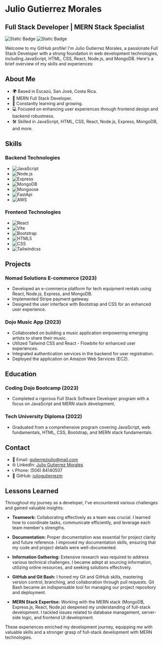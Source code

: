 # Julio Gutierrez Morales
## Full Stack Developer | MERN Stack Specialist

![Static Badge](https://img.shields.io/badge/MERN%20STACK-CODING%20DOJO-05A9E1) ![Static Badge](https://img.shields.io/badge/TECH-%20UNIVERSIDAD%20TECNOLOGICA-9A0057)


Welcome to my GitHub profile! I'm Julio Gutierrez Morales, a passionate Full Stack Developer with a strong foundation in web development technologies, including JavaScript, HTML, CSS, React, Node.js, and MongoDB. Here's a brief overview of my skills and experiences:

## About Me

- 🌍 Based in Escazú, San José, Costa Rica.
- 🚀 MERN Full Stack Developer.
- 🌱 Constantly learning and growing.
- 💻 Focused on enhancing user experiences through frontend design and backend robustness.
- 🛠 Skilled in JavaScript, HTML, CSS, React, Node.js, Express, MongoDB, and more.

## Skills

### Backend Technologies

- ![JavaScript](https://img.shields.io/badge/-JavaScript-333333?style=flat&logo=javascript)
- ![Node.js](https://img.shields.io/badge/-Node.js-333333?style=flat&logo=node.js)
- ![Express](https://img.shields.io/badge/-Express-333333?style=flat&logo=express)
- ![MongoDB](https://img.shields.io/badge/-MongoDB-333333?style=flat&logo=MongoDB)
- ![Mongoose](https://img.shields.io/badge/-Mongoose-333333?style=flat&logo=Mongoose)
- ![FastApi](https://img.shields.io/badge/-FastApi-333333?style=flat&logo=FastApi)
- ![AWS](https://img.shields.io/badge/-AWS-333333?style=flat&logo=amazon)

### Frontend Technologies

- ![React](https://img.shields.io/badge/-React-333333?style=flat&logo=react)
- ![Vite](https://img.shields.io/badge/-Vite-333333?style=flat&logo=vite)
- ![Bootstrap](https://img.shields.io/badge/-Bootstrap-333333?style=flat&logo=Bootstrap)
- ![HTML5](https://img.shields.io/badge/-HTML5-333333?style=flat&logo=HTML5)
- ![CSS](https://img.shields.io/badge/-CSS-333333?style=flat&logo=CSS3&logoColor=1572B6)
- ![Tailwindcss](https://img.shields.io/badge/-Tailwindcss-333333?style=flat&logo=Tailwindcss)

## Projects

### Nomad Solutions E-commerce (2023)

- Developed an e-commerce platform for tech equipment rentals using React, Node.js, Express, and MongoDB.
- Implemented Stripe payment gateway.
- Designed the user interface with Bootstrap and CSS for an enhanced user experience.

### Dojo Music App (2023)

- Collaborated on building a music application empowering emerging artists to share their music.
- Utilized Tailwind CSS and React - Flowbite for enhanced user experiences.
- Integrated authentication services in the backend for user registration.
- Deployed the application on Amazon Web Services (EC2).

## Education

### Coding Dojo Bootcamp (2023)

- Completed a rigorous Full Stack Software Developer program with a focus on JavaScript and MERN stack development.

### Tech University Diploma (2022)

- Graduated from a comprehensive program covering JavaScript, web fundamentals, HTML, CSS, Bootstrap, and MERN stack fundamentals.

## Contact

- 📧 Email: gutierrezjulio@mail.com
- 🌐 LinkedIn: [Julio Gutierrez Morales](https://www.linkedin.com/in/julio-gutierrez-morales0302)
- 📞 Phone: (506) 84140507
- 💼 GitHub: [juliogutierrezm](https://github.com/juliogutierrezm)

## Lessons Learned

Throughout my journey as a developer, I've encountered various challenges and gained valuable insights:

- **Teamwork:** Collaborating effectively as a team was crucial. I learned how to coordinate tasks, communicate efficiently, and leverage each team member's strengths.

- **Documentation:** Proper documentation was essential for project clarity and future reference. I improved my documentation skills, ensuring that my code and project details were well-documented.

- **Information Gathering:** Extensive research was required to address various technical challenges. I became adept at sourcing information, utilizing online resources, and seeking solutions effectively.

- **GitHub and Git Bash:** I honed my Git and GitHub skills, mastering version control, branching, and collaboration through pull requests. Git Bash became an indispensable tool for managing our project repository and deployment.

- **MERN Stack Expertise:** Working with the MERN stack (MongoDB, Express.js, React, Node.js) deepened my understanding of full-stack development. I tackled issues related to database management, server-side logic, and frontend UI development.

These experiences enriched my development journey, equipping me with valuable skills and a stronger grasp of full-stack development with MERN technologies.

